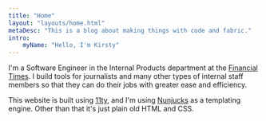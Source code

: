 ```yaml
---
title: "Home"
layout: "layouts/home.html"
metaDesc: "This is a blog about making things with code and fabric."
intro:
    myName: "Hello, I'm Kirsty"
---
```


I'm a Software Engineer in the Internal Products department at the [Financial Times](https://www.ft.com/). I build tools for journalists and many other types of internal staff members so that they can do their jobs with greater ease and efficiency.

This website is built using [11ty](https://www.11ty.dev/), and I'm using [Nunjucks](https://mozilla.github.io/nunjucks/templating.html) as a templating engine. Other than that it's just plain old HTML and CSS.
